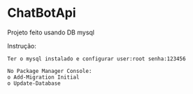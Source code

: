 # ChatBotApi

Projeto feito usando DB mysql

Instrução:

    Ter o mysql instalado e configurar user:root senha:123456

    No Package Manager Console:
    o Add-Migration Initial
    o Update-Database
